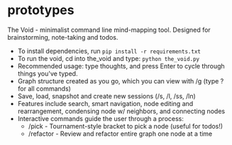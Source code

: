 # prototypes

The Void - minimalist command line mind-mapping tool. Designed for brainstorming, note-taking and todos.
- To install dependencies, run ```pip install -r requirements.txt```
- To run the void, cd into the_void and type: ```python the_void.py```
- Recommended usage: type thoughts, and press Enter to cycle through things you've typed.
- Graph structure created as you go, which you can view with /g (type ? for all commands)
- Save, load, snapshot and create new sessions (/s, /l, /ss, /ln)
- Features include search, smart navigation, node editing and rearrangement, condensing node w/ neighbors, and connecting nodes
- Interactive commands guide the user through a process:
  - /pick - Tournament-style bracket to pick a node (useful for todos!)
  - /refactor - Review and refactor entire graph one node at a time
